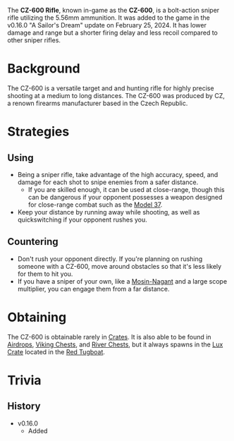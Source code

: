 The **CZ-600 Rifle**, known in-game as the **CZ-600**, is a bolt-action sniper rifle utilizing the 5.56mm ammunition. It was added to the game in the v0.16.0 "A Sailor's Dream" update on February 25, 2024. It has lower damage and range but a shorter firing delay and less recoil compared to other sniper rifles.

# Background
The CZ-600 is a versatile target and and hunting rifle for highly precise shooting at a medium to long distances. The CZ-600 was produced by CZ, a renown firearms manufacturer based in the Czech Republic.

# Strategies

## Using
- Being a sniper rifle, take advantage of the high accuracy, speed, and damage for each shot to snipe enemies from a safer distance.
  - If you are skilled enough, it can be used at close-range, though this can be dangerous if your opponent possesses a weapon designed for close-range combat such as the [Model 37](/weapons/guns/model_37).
- Keep your distance by running away while shooting, as well as quickswitching if your opponent rushes you.

## Countering
- Don't rush your opponent directly. If you're planning on rushing someone with a CZ-600, move around obstacles so that it's less likely for them to hit you.
- If you have a sniper of your own, like a [Mosin-Nagant](/weapons/guns/mosin) and a large scope multiplier, you can engage them from a far distance.

# Obtaining
The CZ-600 is obtainable rarely in [Crates](/obstacles/crates). It is also able to be found in [Airdrops](/obstacles/airdrops), [Viking Chests](/obstacles/viking_chest), and [River Chests](/obstacles/river_chest), but it always spawns in  the [Lux Crate](/obstacles/lux_crate) located in the [Red Tugboat](/buildings/tugboat_red).

# Trivia

## History
- v0.16.0
  - Added
